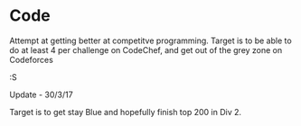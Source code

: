 Code
====
Attempt at getting better at competitve programming. Target is to be able to do
at least 4 per challenge on CodeChef, and get out of the grey zone on Codeforces

:S

Update - 30/3/17

Target is to get stay Blue and hopefully finish top 200 in Div 2.

